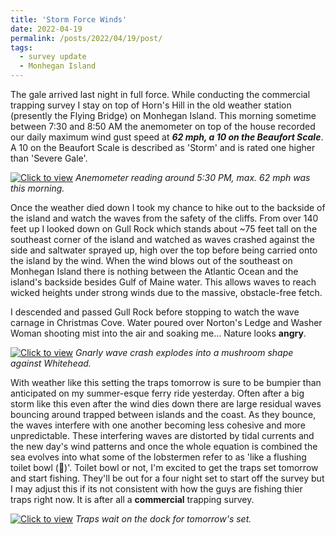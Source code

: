 ```yaml
---
title: 'Storm Force Winds'
date: 2022-04-19
permalink: /posts/2022/04/19/post/
tags:
  - survey update
  - Monhegan Island
---
```


The gale arrived last night in full force. While conducting the commercial trapping survey I stay on top of Horn's Hill in the old weather station (presently the Flying Bridge) on Monhegan Island. This morning sometime between 7:30 and 8:50 AM the anemometer on top of the house recorded our daily maximum wind gust speed at ***62 mph, a 10 on the Beaufort Scale***. A 10 on the Beaufort Scale is described as 'Storm' and is rated one higher than 'Severe Gale'.

[![Click to view](https://everett-rzeszow.github.io/images/Windmeter.png)](https://everett-rzeszow.github.io/images/Windmeter.png)
*Anemometer reading around 5:30 PM, max. 62 mph was this morning.*

Once the weather died down I took my chance to hike out to the backside of the island and watch the waves from the safety of the cliffs. From over 140 feet up I looked down on Gull Rock which stands about ~75 feet tall on the southeast corner of the island and watched as waves crashed against the side and saltwater sprayed up, high over the top before being carried onto the island by the wind. When the wind blows out of the southeast on Monhegan Island there is nothing between the Atlantic Ocean and the island's backside besides Gulf of Maine water. This allows waves to reach wicked heights under strong winds due to the massive, obstacle-free fetch. 

I descended and passed Gull Rock before stopping to watch the wave carnage in Christmas Cove. Water poured over Norton's Ledge and Washer Woman shooting mist into the air and soaking me... Nature looks **angry**.

[![Click to view](https://everett-rzeszow.github.io/images/Stormcrash.png)](https://everett-rzeszow.github.io/images/Stormcrash.png)
*Gnarly wave crash explodes into a mushroom shape against Whitehead.*

With weather like this setting the traps tomorrow is sure to be bumpier than anticipated on my summer-esque ferry ride yesterday. Often after a big storm like this even after the wind dies down there are large residual waves bouncing around trapped between islands and the coast. As they bounce, the waves interfere with one another becoming less cohesive and more unpredictable. These interfering waves are distorted by tidal currents and the new day's wind patterns and once the whole equation is combined the sea evolves into what some of the lobstermen refer to as 'like a flushing toilet bowl (🚽)'. Toilet bowl or not, I'm excited to get the traps set tomorrow and start fishing. They'll be out for a four night set to start off the survey but I may adjust this if its not consistent with how the guys are fishing thier traps right now. It is after all a **commercial** trapping survey.

[![Click to view](https://everett-rzeszow.github.io/images/TrapsonDock.png)](https://everett-rzeszow.github.io/images/TrapsonDock.png)
*Traps wait on the dock for tomorrow's set.*
